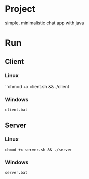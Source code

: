 # Project
simple, minimalistic chat app with java


# Run

## Client
### Linux
``chmod +x client.sh && ./client
### Windows
``client.bat``

## Server
### Linux
``chmod +x server.sh && ./server``
### Windows
``server.bat``